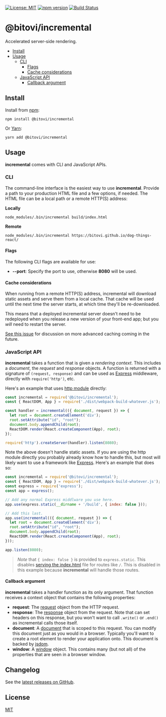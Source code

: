 [![License: MIT](https://img.shields.io/badge/license-MIT-blue.svg)](https://github.com/bitovi/incremental/blob/master/LICENSE.md)
[![npm version](https://badge.fury.io/js/@bitovi/incremental.svg)](http://badge.fury.io/js/@bitovi/incremental)
[![Build Status](https://travis-ci.org/bitovi/incremental.svg?branch=master)](https://travis-ci.org/bitovi/incremental)

# @bitovi/incremental

Accelerated server-side rendering.

- [Install](#install)
- [Usage](#usage)
  - [CLI](#cli)
    - [Flags](#flags)
    - [Cache considerations](#cache-considerations)
  - [JavaScript API](#javascript-api)
    - [Callback argument](#callback-argument)

## Install

Install from [npm](https://www.npmjs.com/):

```shell
npm install @bitovi/incremental
```

Or [Yarn](https://yarnpkg.com/en/):

```shell
yarn add @bitovi/incremental
```

## Usage

__incremental__ comes with CLI and JavaScript APIs.

### CLI

The command-line interface is the easiest way to use __incremental__. Provide a path to your production HTML file and a few options, if needed. The HTML file can be a local path or a remote HTTP(S) address:

__Locally__

```shell
node_modules/.bin/incremental build/index.html
```

__Remote__

```shell
node_modules/.bin/incremental https://bitovi.github.io/dog-things-react/
```

#### Flags

The following CLI flags are available for use:

* __--port__: Specify the port to use, otherwise __8080__ will be used.

#### Cache considerations

When running from a remote HTTP(S) address, incremental will download static assets and serve them from a local cache. That cache will be used until the next time the server starts, at which time they'll be re-downloaded.

This means that a deployed incremental server doesn't need to be redeployed when you release a new version of your front-end app; but you *will* need to restart the server.

[See this issue](https://github.com/bitovi/incremental/issues/15) for discussion on more advanced caching coming in the future.

### JavaScript API

__incremental__ takes a function that is given a *rendering context*. This includes a *document*, the *request* and *response* objects. A function is returned with a signature of `(request, response)` and can be used as [Express](https://expressjs.com/) middleware, directly with `require('http')`, etc.

Here's an example that uses [http module](https://nodejs.org/api/http.html) directly:

```js
const incremental = require('@bitovi/incremental');
const { ReactDOM, App } = require('./dist/webpack-build-whatever.js');

const handler = incremental(({ document, request }) => {
  let root = document.createElement('div');
  root.setAttribute("id", "root");
  document.body.appendChild(root);
  ReactDOM.render(React.createComponent(App), root);
});

require('http').createServer(handler).listen(8080);
```

Note the above doesn't handle static assets. If you are using the http module directly you probably already know how to handle this, but most will likely want to use a framework like [Express](https://expressjs.com/). Here's an example that does so:

```js
const incremental = require('@bitovi/incremental');
const { ReactDOM, App } = require('./dist/webpack-build-whatever.js');
const express = require('express');
const app = express();

// Add any normal Express middlware you use here.
app.use(express.static(__dirname + '/build', { index: false }));

// Add this last.
app.use(incremental(({ document, request }) => {
  let root = document.createElement('div');
  root.setAttribute("id", "root");
  document.body.appendChild(root);
  ReactDOM.render(React.createComponent(App), root);
}));

app.listen(8080);
```

> *Note* that `{ index: false }` is provided to `express.static`. This disables [serving the index.html](https://expressjs.com/en/resources/middleware/serve-static.html#index) file for routes like `/`. This is disabled in this example because __incremental__ will handle those routes.

#### Callback argument

__incremental__ takes a handler function as its only argument. That function receives a context object that contains the following properties:

* __request__: The [request](https://nodejs.org/api/http.html#http_class_http_incomingmessage) object from the HTTP request.
* __response__: The [response](https://nodejs.org/api/http.html#http_class_http_serverresponse) object from the request. Note that can set headers on this response, but you won't want to call `.write()` or `.end()` as incremental calls those itself.
* __document__: A [document](https://developer.mozilla.org/en-US/docs/Web/API/Document) that is scoped to this request. You can modify this document just as you would in a browser. Typically you'll want to create a root element to render your application onto. This document is backed by [jsdom](https://github.com/jsdom/jsdom).
* __window__: A [window](https://developer.mozilla.org/en-US/docs/Web/API/Window) object. This contains many (but not all) of the properties that are seen in a browser window.

## Changelog

See the [latest releases on GitHub](https://github.com/bitovi/incremental/releases).

## License

[MIT](https://github.com/bitovi/incremental/blob/master/license.md)
